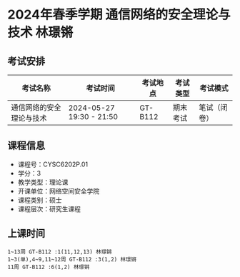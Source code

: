 # 2024年春季学期 通信网络的安全理论与技术 林璟锵




## 考试安排

| 考试名称 | 考试时间 | 考试地点 | 考试类型 | 考试模式 |
| -------- | -------- | -------- | -------- | -------- |
| 通信网络的安全理论与技术 | 2024-05-27 19:30 - 21:50 | GT-B112 | 期末考试 | 笔试（闭卷） |





## 课程信息

- 课程号：CYSC6202P.01
- 学分：3
- 教学类型：理论课
- 开课单位：网络空间安全学院
- 课程类别：硕士
- 课程层次：研究生课程

## 上课时间

```
1~13周 GT-B112 :1(11,12,13) 林璟锵
1~3(单),4~9,11~12周 GT-B112 :3(1,2) 林璟锵
11周 GT-B112 :6(1,2) 林璟锵
```


